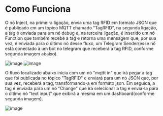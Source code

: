 # Como Funciona

O nó Inject, na primeira ligação, envia uma tag RFID em formato JSON que é publicado em um tópico MQTT chamado "TagRFID", na segunda ligação, a tag é enviada para um nó debug e, na terceira ligação, é inserido um nó Function que também recebe a tag e retorna uma mensagem que, por sua vez, é enviada para o último nó desse fluxo, um Telegram Sender(esse nó está conectado à um bot no telegram que receberá a tag RFID, conforme segunda imagem abaixo).

![image](https://user-images.githubusercontent.com/79977429/188530769-44f4bfe6-4d1d-47f2-8c39-392bedea4d7d.png)
![image](https://user-images.githubusercontent.com/79977429/188531379-bae2ed19-af56-4aa0-898e-e8e1c2e8a302.png)

O fluxo localizado abaixo inicia com um nó "mqttt in" que irá pegar a tag que foi publicada no tópico "TagRFID" e enviará para um nó JSON que, por sua vez, receberá a tag, transformando-a em formato json. Em seguida, a tag é enviada para um nó "Change" que irá selecionar a tag e envia-la para o último nó 
"text input" que exibirá a mesma em um dashboard(conforme segunda imagem).

![image](https://user-images.githubusercontent.com/79977429/188535132-01501684-4a52-4822-b432-19ee8ec91276.png)

